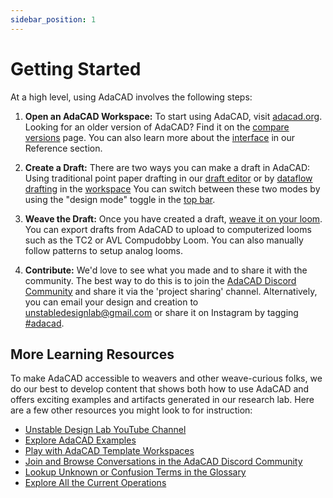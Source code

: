 ```yaml
---
sidebar_position: 1
---
```


# Getting Started
<div class="emph">
At a high level, using AdaCAD involves the following steps: 
</div>

1. **Open an AdaCAD Workspace:** To start using AdaCAD, visit [adacad.org](https://adacad.org/). Looking for an older version of AdaCAD? Find it on the [compare versions](../../about/compare_versions.md) page. You can also learn more about the [interface](../../reference/interface/index.md) in our Reference section.

2. **Create a Draft:** There are two ways you can make a draft in AdaCAD: Using traditional point paper drafting in our [draft editor](../../reference/interface/draft_editor.md) or by [dataflow drafting](../../reference/glossary/dataflow.md) in the [workspace](../../reference/interface/workspace.md) You can switch between these two modes by using the "design mode" toggle in the [top bar](../../reference/interface/topbar.md). 

3. **Weave the Draft:** Once you have created a draft, [weave it on your loom](./weave.md). You can export drafts from AdaCAD to upload to computerized looms such as the TC2 or AVL Compudobby Loom. You can also manually follow patterns to setup analog looms.

4. **Contribute:** We'd love to see what you made and to share it with the community. The best way to do this is to join the [AdaCAD Discord Community](https://discord.com/invite/Be7ukQcvrC) and share it via the 'project sharing' channel. Alternatively, you can email your design and creation to unstabledesignlab@gmail.com or share it on Instagram by tagging [#adacad](https://www.instagram.com/explore/tags/adacad/). 






<!-- ![file](./img/design_mode_toggle.png) -->

<!-- ![file](./img/v4_draftmode.png) -->
<!-- 
In this mode, you can create a draft of specific dimensions and for different loom types by marking cells in the threading, treadling and tieup, or, by modifying the drawdown and generating the threadings. 
 -->

<!-- ![file](./img/getting-started-workspace.png)

In this mode, you connect [operations](../../reference/glossary/operation.md) together to generate and manipulate drafts according to that operation's rules and [parameters](../../reference/glossary/parameter.md).Learn more about this process in [Getting Started -> Make a Dataflow](dataflow.md). 

In the image above a ["twill"](../../reference/operations/twill.md) operation generates a twill draft according to the user-defined rules. The twill draft generated is then piped into the ["make symmetric"](../../reference/operations/makesymmetric.md) operation, where it is rotated around a user-selected selected corner. Then, that symmetric draft is piped into the ["tile"](../../reference/operations/tile.md) operation where it is repeated along several ends and picks a user-specified number of times. Lastly, the tiled draft, and a draft representing a sequence of colors to repeat along the ends and pics are combined using the ["set materials and systems"](../../reference/operations/apply_materials.md) operations. If you want to see any draft generated within the dataflow in more detail, you can just double click it and then select 'open in editor".  -->
<!-- <a class='button_open primary' href="https://adacad.org/?ex=first_workspace" target="_blank">Open the "Getting Started" Workpace</a> -->


<!-- ## Step 3: Weave! 

Once you have created a draft, [weave it on your loom](./weave.md). You can export drafts from AdaCAD to upload to computerized looms such as the TC2 or AVL Compudobby Loom. You can also manually follow patterns to setup analog looms.

## Step 4: Share and Contribute
We'd love to see what you made and to share it with the community. The best way to do this is to join the [AdaCAD Discord Community](https://discord.com/invite/Be7ukQcvrC) and share it via the 'project sharing' channel. Alternatively, you can email your design and creation to unstabledesignlab@gmail.com or share it on Instagram by tagging [#adacad](https://www.instagram.com/explore/tags/adacad/). 

AdaCAD is an open-source project, hoping to blossom into an open-source eco-system, which means we are looking to the community to help develop this project. While we work to get more establish different modes of contribution you can help by sharing your designs with us, editing or updating our documentation (via the "Edit this Page" feature on the bottom of every page), [adding your own operations to AdaCAD](../../develop/makeanoperation.md) and providing feedback to us via Discord, Github, or unstabledesignlab@gmail.com.  -->


## More Learning Resources 
To make AdaCAD accessible to weavers and other weave-curious folks, we do our best to develop content that shows both how to use AdaCAD and offers exciting examples and artifacts generated in our research lab. Here are a few other resources you might look to for instruction: 

- [Unstable Design Lab YouTube Channel](https://www.youtube.com/playlist?list=PLy2lIjrar_02XiqfJG8kLpeWOyCtDXeFJ)
- [Explore AdaCAD Examples](../../category/examples)
- [Play with AdaCAD Template Workspaces](../templates/quick-tc2.md)
- [Join and Browse Conversations in the AdaCAD Discord Community](https://discord.com/invite/Be7ukQcvrC) 
- [Lookup Unknown or Confusion Terms in the Glossary](../../category/glossary/)
- [Explore All the Current Operations](../../reference/operations/index.md)
